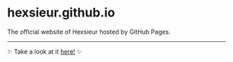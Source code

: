 # hexsieur.github.io
The official website of Hexsieur hosted by GitHub Pages.
<hr>
✨ Take a look at it <a href="hexsieur.github.io">here!</a> ✨